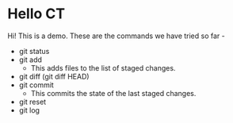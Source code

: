 # Hello CT

Hi! This is a demo. These are the commands we have tried so far -

* git status
* git add
  - This adds files to the list of staged changes.
* git diff (git diff HEAD)
* git commit
  - This commits the state of the last staged changes.
* git reset
* git log

